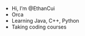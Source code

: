 - Hi, I’m @EthanCui
- Orca
- Learning Java, C++, Python
- Taking coding courses

<!---
EthanCui2008/EthanCui2008 is a ✨ special ✨ repository because its `README.md` (this file) appears on your GitHub profile.
You can click the Preview link to take a look at your changes.
--->
